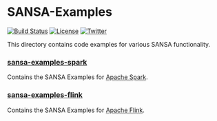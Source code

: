 # SANSA-Examples
[![Build Status](https://ci.aksw.org/jenkins/job/SANSA%20Examples/job/develop/badge/icon)](https://ci.aksw.org/jenkins/job/SANSA%20Examples/job/develop/)
[![License](https://img.shields.io/badge/License-Apache%202.0-blue.svg)](https://opensource.org/licenses/Apache-2.0)
[![Twitter](https://img.shields.io/twitter/follow/SANSA_Stack.svg?style=social)](https://twitter.com/SANSA_Stack)

This directory contains code examples for various SANSA functionality.

### [sansa-examples-spark](https://github.com/SANSA-Stack/SANSA-Examples/tree/master/sansa-examples-spark)
Contains the SANSA Examples for [Apache Spark](http://spark.apache.org/).

### [sansa-examples-flink](https://github.com/SANSA-Stack/SANSA-Examples/tree/master/sansa-examples-flink)
Contains the SANSA Examples for [Apache Flink](http://flink.apache.org/).
